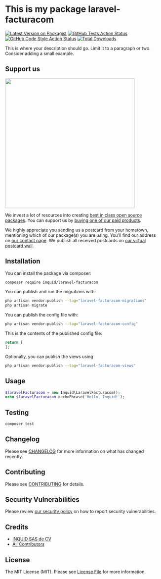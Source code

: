 # This is my package laravel-facturacom

[![Latest Version on Packagist](https://img.shields.io/packagist/v/inquid/laravel-facturacom.svg?style=flat-square)](https://packagist.org/packages/inquid/laravel-facturacom)
[![GitHub Tests Action Status](https://img.shields.io/github/actions/workflow/status/inquid/laravel-facturacom/run-tests.yml?branch=main&label=tests&style=flat-square)](https://github.com/inquid/laravel-facturacom/actions?query=workflow%3Arun-tests+branch%3Amain)
[![GitHub Code Style Action Status](https://img.shields.io/github/actions/workflow/status/inquid/laravel-facturacom/fix-php-code-style-issues.yml?branch=main&label=code%20style&style=flat-square)](https://github.com/inquid/laravel-facturacom/actions?query=workflow%3A"Fix+PHP+code+style+issues"+branch%3Amain)
[![Total Downloads](https://img.shields.io/packagist/dt/inquid/laravel-facturacom.svg?style=flat-square)](https://packagist.org/packages/inquid/laravel-facturacom)

This is where your description should go. Limit it to a paragraph or two. Consider adding a small example.

## Support us

[<img src="https://github-ads.s3.eu-central-1.amazonaws.com/laravel-facturacom.jpg?t=1" width="419px" />](https://spatie.be/github-ad-click/laravel-facturacom)

We invest a lot of resources into creating [best in class open source packages](https://spatie.be/open-source). You can support us by [buying one of our paid products](https://spatie.be/open-source/support-us).

We highly appreciate you sending us a postcard from your hometown, mentioning which of our package(s) you are using. You'll find our address on [our contact page](https://spatie.be/about-us). We publish all received postcards on [our virtual postcard wall](https://spatie.be/open-source/postcards).

## Installation

You can install the package via composer:

```bash
composer require inquid/laravel-facturacom
```

You can publish and run the migrations with:

```bash
php artisan vendor:publish --tag="laravel-facturacom-migrations"
php artisan migrate
```

You can publish the config file with:

```bash
php artisan vendor:publish --tag="laravel-facturacom-config"
```

This is the contents of the published config file:

```php
return [
];
```

Optionally, you can publish the views using

```bash
php artisan vendor:publish --tag="laravel-facturacom-views"
```

## Usage

```php
$laravelFacturacom = new Inquid\LaravelFacturacom();
echo $laravelFacturacom->echoPhrase('Hello, Inquid!');
```

## Testing

```bash
composer test
```

## Changelog

Please see [CHANGELOG](CHANGELOG.md) for more information on what has changed recently.

## Contributing

Please see [CONTRIBUTING](CONTRIBUTING.md) for details.

## Security Vulnerabilities

Please review [our security policy](../../security/policy) on how to report security vulnerabilities.

## Credits

- [INQUID SAS de CV](https://github.com/inquid)
- [All Contributors](../../contributors)

## License

The MIT License (MIT). Please see [License File](LICENSE.md) for more information.

